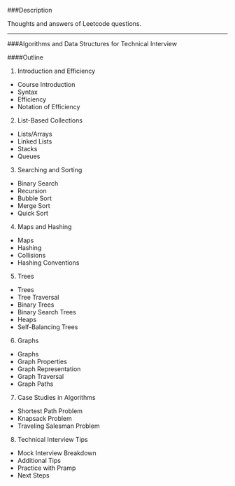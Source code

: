 ###Description

Thoughts and answers of Leetcode questions.
***

###Algorithms and Data Structures for Technical Interview

####Outline

1. Introduction and Efficiency
  * Course Introduction
  * Syntax
  * Efficiency 
  * Notation of Efficiency

2. List-Based Collections
  * Lists/Arrays
  * Linked Lists
  * Stacks
  * Queues
3. Searching and Sorting
  * Binary Search
  * Recursion
  * Bubble Sort
  * Merge Sort
  * Quick Sort
4. Maps and Hashing
  * Maps
  * Hashing
  * Collisions
  * Hashing Conventions
5. Trees
  * Trees
  * Tree Traversal
  * Binary Trees
  * Binary Search Trees
  * Heaps
  * Self-Balancing Trees
6. Graphs
  * Graphs
  * Graph Properties
  * Graph Representation
  * Graph Traversal
  * Graph Paths
7. Case Studies in Algorithms
  * Shortest Path Problem
  * Knapsack Problem
  * Traveling Salesman Problem
8. Technical Interview Tips
  * Mock Interview Breakdown
  * Additional Tips
  * Practice with Pramp
  * Next Steps
